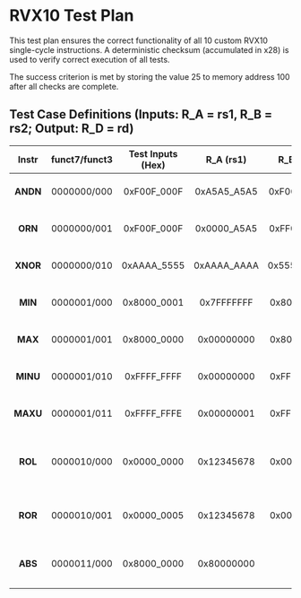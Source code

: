 # RVX10 Test Plan

This test plan ensures the correct functionality of all 10 custom RVX10 single-cycle instructions. A deterministic checksum (accumulated in x28) is used to verify correct execution of all tests.

The success criterion is met by storing the value 25 to memory address 100 after all checks are complete.

## Test Case Definitions (Inputs: R_A = rs1, R_B = rs2; Output: R_D = rd)

| Instr | funct7/funct3 | Test Inputs (Hex) | R_A (rs1) | R_B (rs2) | Expected R_D (rd) (Hex) | Property Tested |
| :---: | :---: | :---: | :---: | :---: | :---: | :--- |
| **ANDN** | 0000000/000 | 0xF00F_000F | 0xA5A5_A5A5 | 0xF00F_000F | 0x0000_A5A5 | Bitwise AND-NOT: rd = rs1 & ~rs2. |
| **ORN** | 0000000/001 | 0xF00F_000F | 0x0000_A5A5 | 0xFF00_FFFF | 0xFF00_A5A5 | Bitwise OR-NOT: $rd = rs1\ |\ \sim rs2$. |
| **XNOR** | 0000000/010 | 0xAAAA_5555 | 0xAAAA_AAAA | 0x5555_5555 | 0x0000_0000 | Bitwise XNOR: $rd = \sim(rs1\ \oplus\ rs2)$. |
| **MIN** | 0000001/000 | 0x8000_0001 | 0x7FFFFFFF | 0x80000001 | 0x8000_0001 | Signed minimum comparison. |
| **MAX** | 0000001/001 | 0x8000_0000 | 0x00000000 | 0x80000000 | 0x0000_0000 | Signed maximum comparison. |
| **MINU** | 0000001/010 | 0xFFFF_FFFF | 0x00000000 | 0xFFFF_FFFF | 0x0000_0000 | Unsigned minimum comparison. |
| **MAXU** | 0000001/011 | 0xFFFF_FFFE | 0x00000001 | 0xFFFF_FFFE | 0xFFFF_FFFE | Unsigned maximum comparison. |
| **ROL** | 0000010/000 | 0x0000_0000 | 0x12345678 | 0x00000000 | 0x12345678 | Rotate by zero: $\text{ROL}$ with $s=0$ returns $rs1$ unchanged. |
| **ROR** | 0000010/001 | 0x0000_0005 | 0x12345678 | 0x00000005 | 0x78123456 | Rotate Right by 5 bits: $s=rs2[4:0]=5$. |
| **ABS** | 0000011/000 | 0x8000_0000 | 0x80000000 | x0 | 0x8000_0000 | ABS overflow: ABS(INT_MIN) = 0x80000000. |
